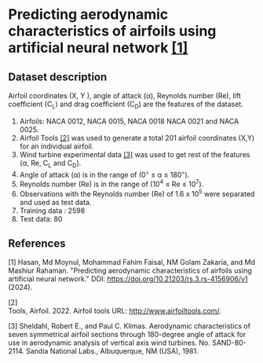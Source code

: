 # Predicting aerodynamic characteristics of airfoils using artificial neural network [[1]](#1)

## Dataset description

Airfoil coordinates (X, Y ), angle of attack (α), Reynolds number (Re), lift coefficient (C<sub>L</sub>) and drag coefficient (C<sub>D</sub>) are the features of the dataset. 

1. Airfoils: NACA 0012, NACA 0015, NACA 0018 NACA 0021 and NACA 0025.
2. Airfoil Tools [[2]](#2) was used to generate a total 201 airfoil coordinates (X,Y) for an individual airfoil.
3. Wind turbine experimental data [[3]](#3) was used to get rest of the features (α, Re, C<sub>L</sub> and C<sub>D</sub>).
4. Angle of attack (α) is in the range of (0<sup>◦</sup> ≤ α ≤ 180<sup>◦</sup>).
5. Reynolds number (Re) is in the range of (10<sup>4</sup> ≤ Re ≤ 10<sup>7</sup>).
6. Observations with the Reynolds number (Re) of 1.6 x 10<sup>5</sup> were separated and used as test data.
7. Training data : 2598
8. Test data: 80

## References
<a id="1">[1]</a>
Hasan, Md Moynul, Mohammad Fahim Faisal, NM Golam Zakaria, and Md Mashiur Rahaman. "Predicting aerodynamic characteristics of airfoils using artificial neural network." DOI: https://doi.org/10.21203/rs.3.rs-4156906/v1 (2024).

<a id="2">[2]</a>  
Tools, Airfoil. 2022. Airfoil tools URL: http://www.airfoiltools.com/.

<a id="3">[3]</a> 
Sheldahl, Robert E., and Paul C. Klimas. Aerodynamic characteristics of seven symmetrical airfoil sections through 180-degree angle of attack for use in aerodynamic analysis of vertical axis wind turbines. No. SAND-80-2114. Sandia National Labs., Albuquerque, NM (USA), 1981.
